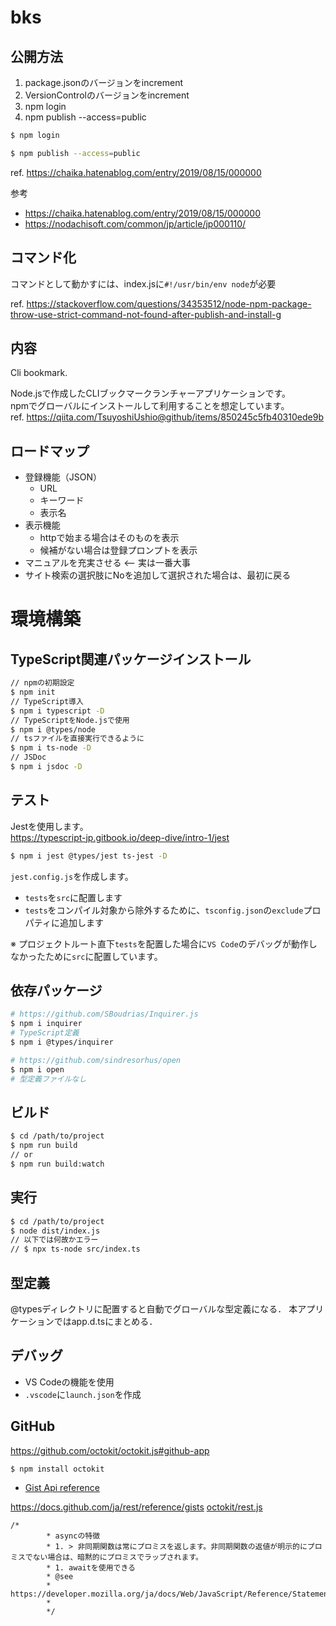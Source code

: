 # bks

## 公開方法

1. package.jsonのバージョンをincrement
1. VersionControlのバージョンをincrement
1. npm login
1. npm publish --access=public

```sh
$ npm login
```

```sh
$ npm publish --access=public
```

ref. https://chaika.hatenablog.com/entry/2019/08/15/000000

参考

- https://chaika.hatenablog.com/entry/2019/08/15/000000
- https://nodachisoft.com/common/jp/article/jp000110/

## コマンド化

コマンドとして動かすには、index.jsに`#!/usr/bin/env node`が必要

ref. https://stackoverflow.com/questions/34353512/node-npm-package-throw-use-strict-command-not-found-after-publish-and-install-g

## 内容


Cli bookmark.

Node.jsで作成したCLIブックマークランチャーアプリケーションです。  
npmでグローバルにインストールして利用することを想定しています。  
ref. https://qiita.com/TsuyoshiUshio@github/items/850245c5fb40310ede9b

## ロードマップ

- 登録機能（JSON）
  - URL
  - キーワード
  - 表示名
- 表示機能
  - httpで始まる場合はそのものを表示
  - 候補がない場合は登録プロンプトを表示
- マニュアルを充実させる <-- 実は一番大事
- サイト検索の選択肢にNoを追加して選択された場合は、最初に戻る

# 環境構築

## TypeScript関連パッケージインストール

```sh
// npmの初期設定
$ npm init
// TypeScript導入
$ npm i typescript -D
// TypeScriptをNode.jsで使用
$ npm i @types/node
// tsファイルを直接実行できるように
$ npm i ts-node -D
// JSDoc
$ npm i jsdoc -D
```

## テスト

Jestを使用します。  
https://typescript-jp.gitbook.io/deep-dive/intro-1/jest


```sh
$ npm i jest @types/jest ts-jest -D
```

`jest.config.js`を作成します。

- `tests`を`src`に配置します
- `tests`をコンパイル対象から除外するために、`tsconfig.json`の`exclude`プロパティに追加します

※ プロジェクトルート直下`tests`を配置した場合に`VS Code`のデバッグが動作しなかったために`src`に配置しています。


## 依存パッケージ

```sh
# https://github.com/SBoudrias/Inquirer.js
$ npm i inquirer
# TypeScript定義
$ npm i @types/inquirer

# https://github.com/sindresorhus/open
$ npm i open
# 型定義ファイルなし
```

## ビルド

```sh
$ cd /path/to/project
$ npm run build
// or
$ npm run build:watch
```

## 実行

```sh
$ cd /path/to/project
$ node dist/index.js
// 以下では何故かエラー
// $ npx ts-node src/index.ts
```

## 型定義

@typesディレクトリに配置すると自動でグローバルな型定義になる．
本アプリケーションではapp.d.tsにまとめる．

## デバッグ

- VS Codeの機能を使用
- `.vscode`に`launch.json`を作成


## GitHub

https://github.com/octokit/octokit.js#github-app

```
$ npm install octokit
```

- [Gist Api reference](https://docs.github.com/ja/rest/reference/gists#get-a-gist)

https://docs.github.com/ja/rest/reference/gists
[octokit/rest.js](https://octokit.github.io/rest.js/v18)


```
/*
        * asyncの特徴
        * 1. > 非同期関数は常にプロミスを返します。非同期関数の返値が明示的にプロミスでない場合は、暗黙的にプロミスでラップされます。
        * 1. awaitを使用できる
        * @see
        * https://developer.mozilla.org/ja/docs/Web/JavaScript/Reference/Statements/async_function
        *
        */
```